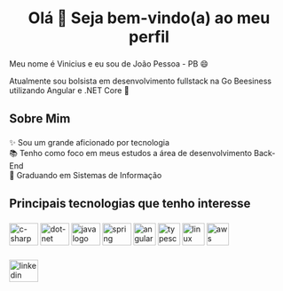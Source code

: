 <h1 align="center">Olá 👋 Seja bem-vindo(a) ao meu perfil</h1>

###

<p align="left">Meu nome é Vinicius e eu sou de João Pessoa - PB  😄</p>
<p align="left">Atualmente sou bolsista em desenvolvimento fullstack na Go Beesiness utilizando Angular e .NET Core 🚀</p>

###

<h2 align="left">Sobre Mim</h2>

###

<p align="left">✨ Sou um grande aficionado por tecnologia<br>📚 Tenho como foco em meus estudos a área de desenvolvimento Back-End<br>🎯 Graduando em Sistemas de Informação</p>

###

<h2 align="left">Principais tecnologias que tenho interesse</h2>

###

<div align="left">
  <img src="https://cdn.jsdelivr.net/gh/devicons/devicon@latest/icons/csharp/csharp-original.svg" height="40" width="52" alt="c-sharp logo"/>
  <img src="https://cdn.jsdelivr.net/gh/devicons/devicon@latest/icons/dotnetcore/dotnetcore-original.svg" height="40" width="52" alt="dot-net logo"/>
  <img src="https://cdn.jsdelivr.net/gh/devicons/devicon/icons/java/java-original.svg" height="40" width="52" alt="java logo"  />
  <img src="https://cdn.jsdelivr.net/gh/devicons/devicon/icons/spring/spring-original.svg" height="40" width="52" alt="spring logo"  />
  <img src="https://cdn.jsdelivr.net/gh/devicons/devicon/icons/angularjs/angularjs-original.svg"  height="40" width"52" alt="angular logo"/>
  <img src="https://cdn.jsdelivr.net/gh/devicons/devicon@latest/icons/typescript/typescript-original.svg" height="40" width"52" alt="typescript logo"/>
  <img src="https://cdn.jsdelivr.net/gh/devicons/devicon/icons/linux/linux-original.svg" height="40" width"52" alt="linux logo"/>
  <img src="https://cdn.jsdelivr.net/gh/devicons/devicon/icons/amazonwebservices/amazonwebservices-plain-wordmark.svg" height="40" width"52" alt="aws logo"/>

</div>

###

###

<div align="left">
</div>

###

<div align="left">
  <a href="https://www.linkedin.com/in/vinicius-n-cruz/" target="_blank">
    <img src="https://raw.githubusercontent.com/maurodesouza/profile-readme-generator/master/src/assets/icons/social/linkedin/default.svg" width="52" height="40" alt="linkedin logo"  />
  </a>
</div>

###
    
